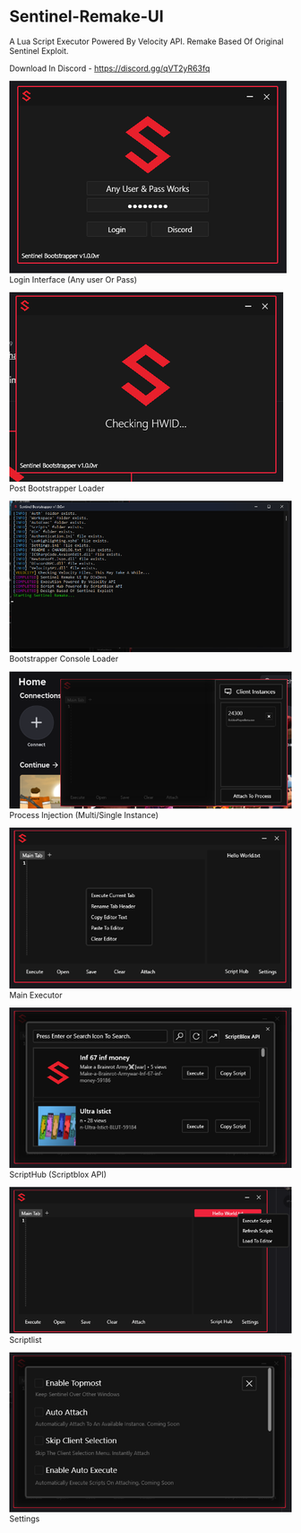 # Sentinel-Remake-UI
A Lua Script Executor Powered By Velocity API. Remake Based Of Original Sentinel Exploit.

Download In Discord - https://discord.gg/qVT2yR63fq

![login ui](https://github.com/RobloxExploitDev/SentinelRemakeResrouces/blob/main/Images/Login.png?raw=true)
Login Interface (Any user Or Pass)

![PB Loader](https://github.com/RobloxExploitDev/SentinelRemakeResrouces/blob/main/Images/Loader.png?raw=true)
Post Bootstrapper Loader

![image alt](https://github.com/RobloxExploitDev/SentinelRemakeResrouces/blob/main/Images/Bootstrapper.png?raw=true)
Bootstrapper Console Loader

![image alt](https://github.com/RobloxExploitDev/SentinelRemakeResrouces/blob/main/Images/Attach.png?raw=true)
Process Injection (Multi/Single Instance)

![image alt](https://github.com/RobloxExploitDev/SentinelRemakeResrouces/blob/main/Images/MainExec.png?raw=true)
Main Executor

![image alt](https://github.com/RobloxExploitDev/SentinelRemakeResrouces/blob/main/Images/ScriptHub.png?raw=true)
ScriptHub (Scriptblox API)

![image alt](https://github.com/RobloxExploitDev/SentinelRemakeResrouces/blob/main/Images/ScriptListShow.png?raw=true)
Scriptlist

![image alt](https://github.com/RobloxExploitDev/SentinelRemakeResrouces/blob/main/Images/Settings.png?raw=true)
Settings
